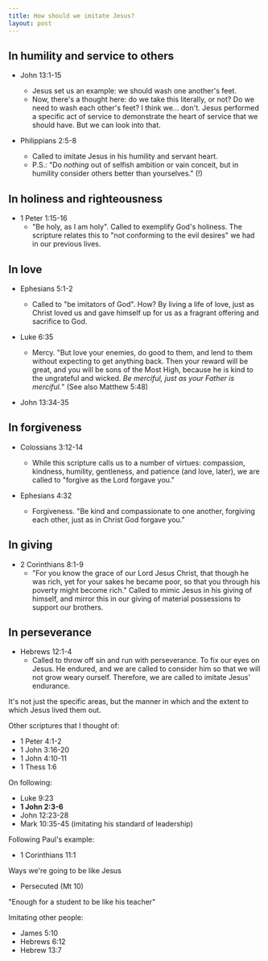 ```yaml
---
title: How should we imitate Jesus?
layout: post
---
```



## In humility and service to others
- John 13:1-15
  - Jesus set us an example: we should wash one another's feet. 
  - Now, there's a thought here: do we take this literally, or not? Do we need to wash each other's feet? I think we... don't. Jesus performed a specific act of service to demonstrate the heart of service that we should have. But we can look into that. 

- Philippians 2:5-8
  - Called to imitate Jesus in his humility and servant heart.
  - P.S.: "Do *nothing* out of selfish ambition or vain conceit, but in humility consider others better than yourselves." (!)

## In holiness and righteousness
- 1 Peter 1:15-16
  - "Be holy, as I am holy". Called to exemplify God's holiness. The scripture relates this to "not conforming to the evil desires" we had in our previous lives. 

## In love
- Ephesians 5:1-2
  - Called to "be imitators of God". How? By living a life of love, just as Christ loved us and gave himself up for us as a fragrant offering and sacrifice to God.

- Luke 6:35
  - Mercy. "But love your enemies, do good to them, and lend to them without expecting to get anything back. Then your reward will be great, and you will be sons of the Most High, because he is kind to the ungrateful and wicked. *Be merciful, just as your Father is merciful.*" (See also Matthew 5:48)

- John 13:34-35

## In forgiveness
- Colossians 3:12-14
  - While this scripture calls us to a number of virtues: compassion, kindness, humility, gentleness, and patience (and love, later), we are called to "forgive as the Lord forgave you." 

- Ephesians 4:32
  - Forgiveness. "Be kind and compassionate to one another, forgiving each other, just as in Christ God forgave you."

## In giving
- 2 Corinthians 8:1-9
  - "For you know the grace of our Lord Jesus Christ, that though he was rich, yet for your sakes he became poor, so that you through his poverty might become rich." Called to mimic Jesus in his giving of himself, and mirror this in our giving of material possessions to support our brothers.

## In perseverance
- Hebrews 12:1-4 
  - Called to throw off sin and run with perseverance. To fix our eyes on Jesus. He endured, and we are called to consider him so that we will not grow weary ourself. Therefore, we are called to imitate Jesus' endurance. 


It's not just the specific areas, but the manner in which and the extent to which Jesus lived them out.


Other scriptures that I thought of: 
- 1 Peter 4:1-2
- 1 John 3:16-20
- 1 John 4:10-11
- 1 Thess 1:6

On following:
- Luke 9:23
- **1 John 2:3-6**
- John 12:23-28
- Mark 10:35-45 (imitating his standard of leadership)

Following Paul's example:
- 1 Corinthians 11:1

Ways we're going to be like Jesus
- Persecuted (Mt 10)

"Enough for a student to be like his teacher"

Imitating other people:
- James 5:10
- Hebrews 6:12
- Hebrew 13:7